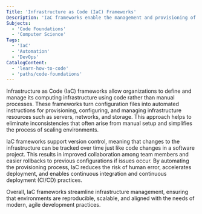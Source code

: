 ```yaml
---
Title: 'Infrastructure as Code (IaC) Frameworks'
Description: 'IaC frameworks enable the management and provisioning of infrastructure through code, promoting automation, consistency, and repeatability.'
Subjects:
  - 'Code Foundations'
  - 'Computer Science'
Tags:
  - 'IaC'
  - 'Automation'
  - 'DevOps'
CatalogContent:
  - 'learn-how-to-code'
  - 'paths/code-foundations'
---
```


Infrastructure as Code (IaC) frameworks allow organizations to define and manage its computing infrastructure using code rather than manual processes. These frameworks turn configuration files into automated instructions for provisioning, configuring, and managing infrastructure resources such as servers, networks, and storage. This approach helps to eliminate inconsistencies that often arise from manual setup and simplifies the process of scaling environments.

IaC frameworks support version control, meaning that changes to the infrastructure can be tracked over time just like code changes in a software project. This results in improved collaboration among team members and easier rollbacks to previous configurations if issues occur. By automating the provisioning process, IaC reduces the risk of human error, accelerates deployment, and enables continuous integration and continuous deployment (CI/CD) practices.

Overall, IaC frameworks streamline infrastructure management, ensuring that environments are reproducible, scalable, and aligned with the needs of modern, agile development practices.
